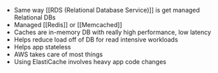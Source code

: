
- Same way [[RDS (Relational Database Service)]] is get managed Relational DBs
- Managed [[Redis]] or [[Memcached]]
- Caches are in-memory DB with really high performance, low latency
- Helps reduce load off of DB for read intensive workloads
- Helps app stateless
- AWS takes care of most things
- Using ElastiCache involves heavy app code changes

